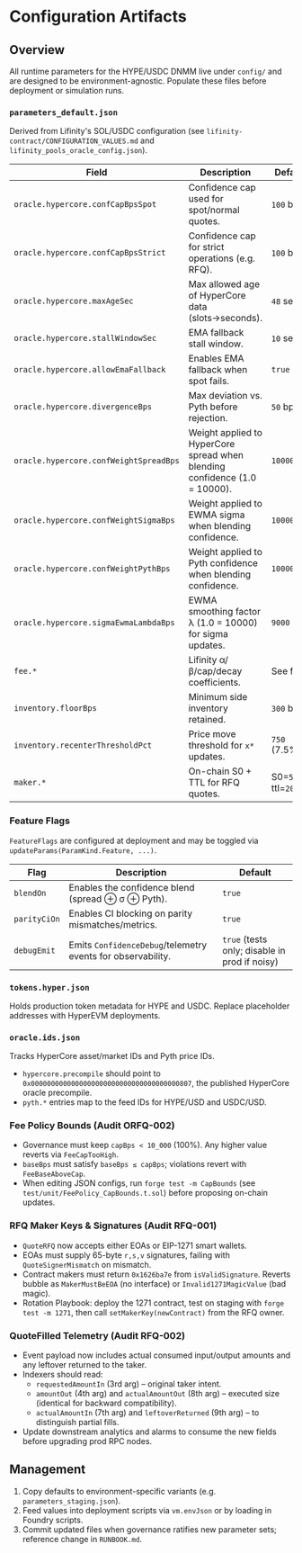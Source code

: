 # Configuration Artifacts

## Overview
All runtime parameters for the HYPE/USDC DNMM live under `config/` and are designed to be environment-agnostic. Populate these files before deployment or simulation runs.

### `parameters_default.json`
Derived from Lifinity's SOL/USDC configuration (see `lifinity-contract/CONFIGURATION_VALUES.md` and `lifinity_pools_oracle_config.json`).

| Field | Description | Default |
|-------|-------------|---------|
| `oracle.hypercore.confCapBpsSpot` | Confidence cap used for spot/normal quotes. | `100` bps |
| `oracle.hypercore.confCapBpsStrict` | Confidence cap for strict operations (e.g. RFQ). | `100` bps |
| `oracle.hypercore.maxAgeSec` | Max allowed age of HyperCore data (slots→seconds). | `48` sec |
| `oracle.hypercore.stallWindowSec` | EMA fallback stall window. | `10` sec |
| `oracle.hypercore.allowEmaFallback` | Enables EMA fallback when spot fails. | `true` |
| `oracle.hypercore.divergenceBps` | Max deviation vs. Pyth before rejection. | `50` bps |
| `oracle.hypercore.confWeightSpreadBps` | Weight applied to HyperCore spread when blending confidence (1.0 = 10000). | `10000` |
| `oracle.hypercore.confWeightSigmaBps` | Weight applied to EWMA sigma when blending confidence. | `10000` |
| `oracle.hypercore.confWeightPythBps` | Weight applied to Pyth confidence when blending confidence. | `10000` |
| `oracle.hypercore.sigmaEwmaLambdaBps` | EWMA smoothing factor λ (1.0 = 10000) for sigma updates. | `9000` |
| `fee.*` | Lifinity α/β/cap/decay coefficients. | See file |
| `inventory.floorBps` | Minimum side inventory retained. | `300` bps |
| `inventory.recenterThresholdPct` | Price move threshold for `x*` updates. | `750` (7.5%) |
| `maker.*` | On-chain S0 + TTL for RFQ quotes. | S0=`5000`, ttl=`200ms` |

### Feature Flags
`FeatureFlags` are configured at deployment and may be toggled via `updateParams(ParamKind.Feature, ...)`.

| Flag | Description | Default |
|------|-------------|---------|
| `blendOn` | Enables the confidence blend (spread ⊕ σ ⊕ Pyth). | `true` |
| `parityCiOn` | Enables CI blocking on parity mismatches/metrics. | `true` |
| `debugEmit` | Emits `ConfidenceDebug`/telemetry events for observability. | `true` (tests only; disable in prod if noisy) |

### `tokens.hyper.json`
Holds production token metadata for HYPE and USDC. Replace placeholder addresses with HyperEVM deployments.

### `oracle.ids.json`
Tracks HyperCore asset/market IDs and Pyth price IDs.
- `hypercore.precompile` should point to `0x0000000000000000000000000000000000000807`, the published HyperCore oracle precompile.
- `pyth.*` entries map to the feed IDs for HYPE/USD and USDC/USD.

### Fee Policy Bounds (Audit ORFQ-002)
- Governance must keep `capBps < 10_000` (100%). Any higher value reverts via `FeeCapTooHigh`.
- `baseBps` must satisfy `baseBps ≤ capBps`; violations revert with `FeeBaseAboveCap`.
- When editing JSON configs, run `forge test -m CapBounds` (see `test/unit/FeePolicy_CapBounds.t.sol`) before proposing on-chain updates.

### RFQ Maker Keys & Signatures (Audit RFQ-001)
- `QuoteRFQ` now accepts either EOAs or EIP-1271 smart wallets.
- EOAs must supply 65-byte `r,s,v` signatures, failing with `QuoteSignerMismatch` on mismatch.
- Contract makers must return `0x1626ba7e` from `isValidSignature`. Reverts bubble as `MakerMustBeEOA` (no interface) or `Invalid1271MagicValue` (bad magic).
- Rotation Playbook: deploy the 1271 contract, test on staging with `forge test -m 1271`, then call `setMakerKey(newContract)` from the RFQ owner.

### QuoteFilled Telemetry (Audit RFQ-002)
- Event payload now includes actual consumed input/output amounts and any leftover returned to the taker.
- Indexers should read:
  - `requestedAmountIn` (3rd arg) – original taker intent.
  - `amountOut` (4th arg) and `actualAmountOut` (8th arg) – executed size (identical for backward compatibility).
  - `actualAmountIn` (7th arg) and `leftoverReturned` (9th arg) – to distinguish partial fills.
- Update downstream analytics and alarms to consume the new fields before upgrading prod RPC nodes.

## Management
1. Copy defaults to environment-specific variants (e.g. `parameters_staging.json`).
2. Feed values into deployment scripts via `vm.envJson` or by loading in Foundry scripts.
3. Commit updated files when governance ratifies new parameter sets; reference change in `RUNBOOK.md`.
